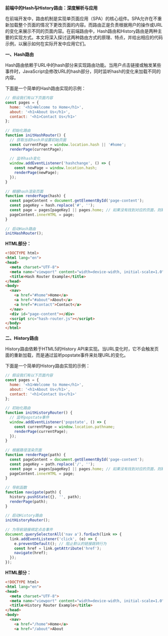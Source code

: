 **前端中的Hash与History路由：深度解析与应用**

在前端开发中，路由机制是实现单页面应用（SPA）的核心组件。SPA允许在不重新加载整个页面的情况下更改页面的内容。而路由正是负责根据用户的操作或URL的变化来展示不同的页面内容。在前端路由中，Hash路由和History路由是两种主要的实现方式。本文将深入探讨这两种路由方式的原理、特点，并给出相应的代码示例，以展示如何在实际开发中应用它们。

**一、Hash路由**

Hash路由依赖于URL中的hash部分来实现路由功能。当用户点击链接或触发某些事件时，JavaScript会修改URL的hash部分，同时监听hash的变化来加载不同的内容。

下面是一个简单的Hash路由实现的示例：

```javascript
// 假设我们有以下页面内容  
const pages = {  
  home: '<h1>Welcome to Home</h1>',  
  about: '<h1>About Us</h1>',  
  contact: '<h1>Contact Us</h1>'  
};  
  
// 初始化路由  
function initHashRouter() {  
  // 获取当前hash并设置初始页面  
  const currentPage = window.location.hash || '#home';  
  renderPage(currentPage);  
  
  // 监听hash变化  
  window.addEventListener('hashchange', () => {  
    const newPage = window.location.hash;  
    renderPage(newPage);  
  });  
}  
  
// 根据hash渲染页面  
function renderPage(hash) {  
  const pageContent = document.getElementById('page-content');  
  const pageKey = hash.replace('#', '');  
  const page = pages[pageKey] || pages.home; // 如果没有找到对应的页面，则默认显示home页面  
  pageContent.innerHTML = page;  
}  
  
// 启动Hash路由  
initHashRouter();
```

**HTML部分：**

```html
<!DOCTYPE html>  
<html lang="en">  
<head>  
  <meta charset="UTF-8">  
  <meta name="viewport" content="width=device-width, initial-scale=1.0">  
  <title>Hash Router Example</title>  
</head>  
<body>  
  <nav>  
    <a href="#home">Home</a>  
    <a href="#about">About</a>  
    <a href="#contact">Contact</a>  
  </nav>  
  <div id="page-content"></div>  
  <script src="hash-router.js"></script>  
</body>  
</html>
```

**二、History路由**

History路由依赖于HTML5的History API来实现。当URL变化时，它不会触发页面的重新加载，而是通过监听popstate事件来处理URL的变化。

下面是一个简单的History路由实现的示例：

```javascript
// 假设我们有以下页面内容  
const pages = {  
  home: '<h1>Welcome to Home</h1>',  
  about: '<h1>About Us</h1>',  
  contact: '<h1>Contact Us</h1>'  
};  
  
// 初始化路由  
function initHistoryRouter() {  
  // 监听popstate事件  
  window.addEventListener('popstate', () => {  
    const currentPage = window.location.pathname;  
    renderPage(currentPage);  
  });  
}  
  
// 根据路径渲染页面  
function renderPage(path) {  
  const pageContent = document.getElementById('page-content');  
  const pageKey = path.replace('/', '');  
  const page = pages[pageKey] || pages.home; // 如果没有找到对应的页面，则默认显示home页面  
  pageContent.innerHTML = page;  
}  
  
// 导航函数  
function navigate(path) {  
  history.pushState({}, '', path);  
  renderPage(path);  
}  
  
// 启动History路由  
initHistoryRouter();  
  
// 为导航链接绑定点击事件  
document.querySelectorAll('nav a').forEach(link => {  
  link.addEventListener('click', (e) => {  
    e.preventDefault(); // 阻止默认的链接跳转行为  
    const href = link.getAttribute('href');  
    navigate(href);  
  });  
});
```

**HTML部分：**

```html
<!DOCTYPE html>  
<html lang="en">  
<head>  
  <meta charset="UTF-8">  
  <meta name="viewport" content="width=device-width, initial-scale=1.0">  
  <title>History Router Example</title>  
</head>  
<body>  
  <nav>  
    <a href="/home">Home</a>  
    <a href="/about">About
```